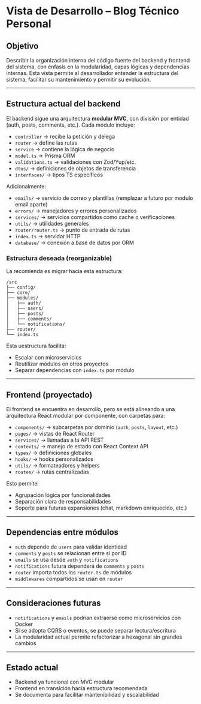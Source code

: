 # Vista de Desarrollo – Blog Técnico Personal

## Objetivo

Describir la organización interna del código fuente del backend y frontend del sistema, con énfasis en la modularidad, capas lógicas y dependencias internas. Esta vista permite al desarrollador entender la estructura del sistema, facilitar su mantenimiento y permitir su evolución.

---

## Estructura actual del backend

El backend sigue una arquitectura **modular MVC**, con división por entidad (auth, posts, comments, etc.). Cada módulo incluye:

- `controller` -> recibe la petición y delega
- `router` -> define las rutas
- `service` -> contiene la lógica de negocio
- `model.ts` -> Prisma ORM
- `validations.ts` -> validaciones con Zod/Yup/etc.
- `dtos/` -> definiciones de objetos de transferencia
- `interfaces/` -> tipos TS específicos

Adicionalmente:

- `emails/` -> servicio de correo y plantillas (remplazar a futuro por modulo email aparte)
- `errors/` -> manejadores y errores personalizados
- `services/` -> servicios compartidos como cache o verificaciones
- `utils/` -> utilidades generales
- `router/router.ts` -> punto de entrada de rutas
- `index.ts` -> servidor HTTP
- `database/` -> conexión a base de datos por ORM

### Estructura deseada (reorganizable)

La recomienda es migrar hacia esta estructura:

```
/src
├── config/
├── core/
├── modules/
│   ├── auth/
│   ├── users/
│   ├── posts/
│   ├── comments/
│   └── notifications/
├── router/
└── index.ts
```

Esta uestructura facilita:

- Escalar con microservicios
- Reutilizar módulos en otros proyectos
- Separar dependencias con `index.ts` por módulo

---

## Frontend (proyectado)

El frontend se encuentra en desarrollo, pero se está alineando a una arquitectura React modular por componente, con carpetas para:

- `components/` -> subcarpetas por dominio (`auth`, `posts`, `layout`, etc.)
- `pages/` -> vistas de React Router
- `services/` -> llamadas a la API REST
- `contexts/` -> manejo de estado con React Context API
- `types/` -> definiciones globales
- `hooks/` -> hooks personalizados
- `utils/` -> formateadores y helpers
- `routes/` -> rutas centralizadas

Esto permite:

- Agrupación lógica por funcionalidades
- Separación clara de responsabilidades
- Soporte para futuras expansiones (chat, markdown enriquecido, etc.)

---

## Dependencias entre módulos

- `auth` depende de `users` para validar identidad
- `comments` y `posts` se relacionan entre sí por ID
- `emails` se usa desde `auth` y `notifications`
- `notifications` futura dependerá de `comments` y `posts`
- `router` importa todos los `router.ts` de módulos
- `middlewares` compartidos se usan en `router`

---

## Consideraciones futuras

- `notifications` y `emails` podrían extraerse como microservicios con Docker
- Si se adopta CQRS o eventos, se puede separar lectura/escritura
- La modularidad actual permite refactorizar a hexagonal sin grandes cambios

---

## Estado actual

- Backend ya funcional con MVC modular
- Frontend en transición hacia estructura recomendada
- Se documenta para facilitar mantenibilidad y escalabilidad
